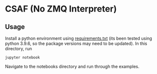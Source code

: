 # CSAF (No ZMQ Interpreter)

## Usage

Install a python environment using [requirements.txt](./requirements.txt) 
(its been tested using python 3.9.6, so the package versions may need to be
updated). In this directory, run
```
jupyter notebook
```
Navigate to the notebooks directory and run through the examples.

